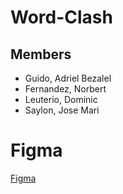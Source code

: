 # Word-Clash

## Members
- Guido, Adriel Bezalel
- Fernandez, Norbert
- Leuterio, Dominic
- Saylon, Jose Mari

# Figma

[Figma](https://www.figma.com/design/XJIg5p4Wy3kxin2QvuKrDI/Word-Clash?t=d1uJ2SZyvRPYvGrK-0)
